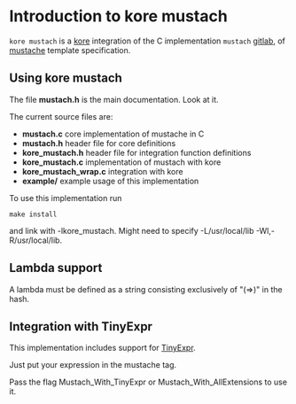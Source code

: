 # Introduction to kore mustach

`kore mustach` is a [kore](https://kore.io) integration of the C implementation
`mustach` [gitlab](https://gitlab.com/jobol/mustach), of [mustache](http://mustache.github.io "main site for mustache")
template specification.


## Using kore mustach

The file **mustach.h** is the main documentation. Look at it.

The current source files are:

- **mustach.c** core implementation of mustache in C
- **mustach.h** header file for core definitions
- **kore_mustach.h** header file for integration function definitions
- **kore_mustach.c** implementation of mustach with kore
- **kore_mustach_wrap.c** integration with kore
- **example/** example usage of this implementation

To use this implementation run
```
make install
```
and link with -lkore_mustach. Might need to specify -L/usr/local/lib -Wl,-R/usr/local/lib.


## Lambda support

A lambda must be defined as a string consisting exclusively of "(=>)" in the hash.


## Integration with TinyExpr

This implementation includes support for [TinyExpr](https://github.com/codeplea/tinyexpr).

Just put your expression in the mustache tag.

Pass the flag Mustach_With_TinyExpr or Mustach_With_AllExtensions to use it.
